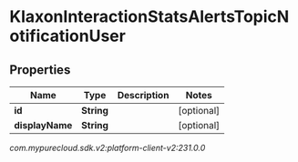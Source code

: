 # KlaxonInteractionStatsAlertsTopicNotificationUser


## Properties

| Name | Type | Description | Notes |
| ------------ | ------------- | ------------- | ------------- |
| **id** | **String** |  |  [optional] |
| **displayName** | **String** |  |  [optional] |




_com.mypurecloud.sdk.v2:platform-client-v2:231.0.0_
